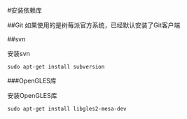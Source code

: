 #安装依赖库

##Git
如果使用的是树莓派官方系统，已经默认安装了Git客户端

##svn

安装svn

	sudo apt-get install subversion

###OpenGLES库

安装OpenGLES库

	sudo apt-get install libgles2-mesa-dev